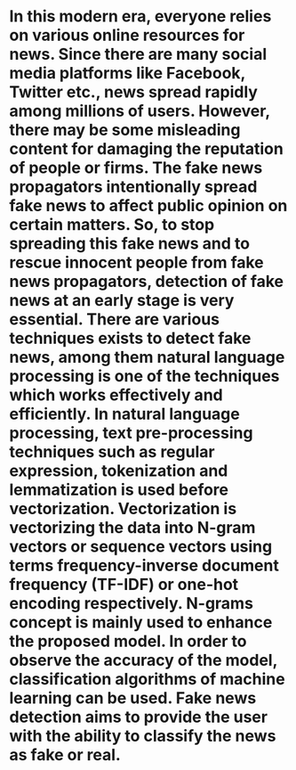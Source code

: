 # In this modern era, everyone relies on various online resources for news. Since there are many social media platforms like Facebook, Twitter etc., news spread rapidly among millions of users. However, there may be some misleading content for damaging the reputation of people or firms. The fake news propagators intentionally spread fake news to affect public opinion on certain matters. So, to stop spreading this fake news and to rescue innocent people from fake news propagators, detection of fake news at an early stage is very essential. There are various techniques exists to detect fake news, among them natural language processing is one of the techniques which works effectively and efficiently. In natural language processing, text pre-processing techniques such as regular expression, tokenization and lemmatization is used before vectorization. Vectorization is vectorizing the data into N-gram vectors or sequence vectors using terms frequency-inverse document frequency (TF-IDF) or one-hot encoding respectively. N-grams concept is mainly used to enhance the proposed model. In order to observe the accuracy of the model, classification algorithms of machine learning can be used. Fake news detection aims to provide the user with the ability to classify the news as fake or real.
